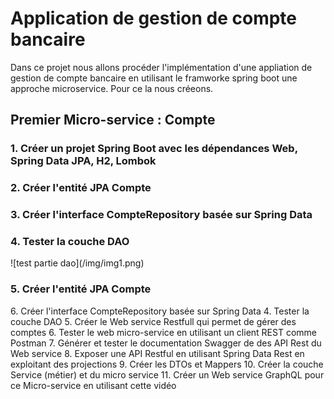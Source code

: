 
<h1>Application de gestion de compte bancaire </h1>

<p> Dans ce projet nous allons procéder l'implémentation d'une appliation de 
 gestion de compte bancaire en utilisant le framworke spring boot une approche microservice. Pour ce la nous 
créeons.
</p>
<h2> Premier Micro-service : Compte </h2>




<h3> 1. Créer un projet Spring Boot avec les dépendances Web, Spring Data JPA, H2, Lombok</h3>
<h3> 2. Créer l'entité JPA Compte</h3>
<h3> 3. Créer l'interface CompteRepository basée sur Spring Data</h3>
<h3> 4. Tester la couche DAO</h3>   
![test partie dao](/img/img1.png)
<h3> 5. Créer l'entité JPA Compte</h3>
6. Créer l'interface CompteRepository basée sur Spring Data
4. Tester la couche DAO
5. Créer le Web service Restfull qui permet de gérer des comptes
6. Tester le web micro-service en utilisant un client REST comme Postman
7. Générer et tester le documentation Swagger de des API Rest du Web service
8. Exposer une API Restful en utilisant Spring Data Rest en exploitant des projections
9. Créer les DTOs et Mappers
10. Créer la couche Service (métier) et du micro service
11. Créer un Web service GraphQL pour ce Micro-service en utilisant cette vidéo

